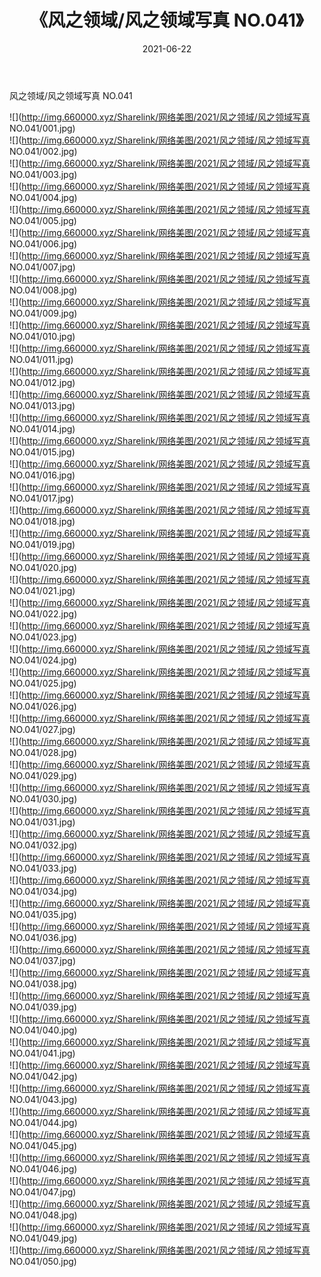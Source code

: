 ﻿---
layout: post
title:  《风之领域/风之领域写真 NO.041》
date:   2021-06-22
img: http://img.660000.xyz/Sharelink/网络美图/2021/风之领域/风之领域写真 NO.041/000.jpg
categories: [美女, 清纯, 唯美]
---

风之领域/风之领域写真 NO.041

 ![](http://img.660000.xyz/Sharelink/网络美图/2021/风之领域/风之领域写真 NO.041/001.jpg) <br>![](http://img.660000.xyz/Sharelink/网络美图/2021/风之领域/风之领域写真 NO.041/002.jpg) <br>![](http://img.660000.xyz/Sharelink/网络美图/2021/风之领域/风之领域写真 NO.041/003.jpg) <br>![](http://img.660000.xyz/Sharelink/网络美图/2021/风之领域/风之领域写真 NO.041/004.jpg) <br>![](http://img.660000.xyz/Sharelink/网络美图/2021/风之领域/风之领域写真 NO.041/005.jpg) <br>![](http://img.660000.xyz/Sharelink/网络美图/2021/风之领域/风之领域写真 NO.041/006.jpg) <br>![](http://img.660000.xyz/Sharelink/网络美图/2021/风之领域/风之领域写真 NO.041/007.jpg) <br>![](http://img.660000.xyz/Sharelink/网络美图/2021/风之领域/风之领域写真 NO.041/008.jpg) <br>![](http://img.660000.xyz/Sharelink/网络美图/2021/风之领域/风之领域写真 NO.041/009.jpg) <br>![](http://img.660000.xyz/Sharelink/网络美图/2021/风之领域/风之领域写真 NO.041/010.jpg) <br>![](http://img.660000.xyz/Sharelink/网络美图/2021/风之领域/风之领域写真 NO.041/011.jpg) <br>![](http://img.660000.xyz/Sharelink/网络美图/2021/风之领域/风之领域写真 NO.041/012.jpg) <br>![](http://img.660000.xyz/Sharelink/网络美图/2021/风之领域/风之领域写真 NO.041/013.jpg) <br>![](http://img.660000.xyz/Sharelink/网络美图/2021/风之领域/风之领域写真 NO.041/014.jpg) <br>![](http://img.660000.xyz/Sharelink/网络美图/2021/风之领域/风之领域写真 NO.041/015.jpg) <br>![](http://img.660000.xyz/Sharelink/网络美图/2021/风之领域/风之领域写真 NO.041/016.jpg) <br>![](http://img.660000.xyz/Sharelink/网络美图/2021/风之领域/风之领域写真 NO.041/017.jpg) <br>![](http://img.660000.xyz/Sharelink/网络美图/2021/风之领域/风之领域写真 NO.041/018.jpg) <br>![](http://img.660000.xyz/Sharelink/网络美图/2021/风之领域/风之领域写真 NO.041/019.jpg) <br>![](http://img.660000.xyz/Sharelink/网络美图/2021/风之领域/风之领域写真 NO.041/020.jpg) <br>![](http://img.660000.xyz/Sharelink/网络美图/2021/风之领域/风之领域写真 NO.041/021.jpg) <br>![](http://img.660000.xyz/Sharelink/网络美图/2021/风之领域/风之领域写真 NO.041/022.jpg) <br>![](http://img.660000.xyz/Sharelink/网络美图/2021/风之领域/风之领域写真 NO.041/023.jpg) <br>![](http://img.660000.xyz/Sharelink/网络美图/2021/风之领域/风之领域写真 NO.041/024.jpg) <br>![](http://img.660000.xyz/Sharelink/网络美图/2021/风之领域/风之领域写真 NO.041/025.jpg) <br>![](http://img.660000.xyz/Sharelink/网络美图/2021/风之领域/风之领域写真 NO.041/026.jpg) <br>![](http://img.660000.xyz/Sharelink/网络美图/2021/风之领域/风之领域写真 NO.041/027.jpg) <br>![](http://img.660000.xyz/Sharelink/网络美图/2021/风之领域/风之领域写真 NO.041/028.jpg) <br>![](http://img.660000.xyz/Sharelink/网络美图/2021/风之领域/风之领域写真 NO.041/029.jpg) <br>![](http://img.660000.xyz/Sharelink/网络美图/2021/风之领域/风之领域写真 NO.041/030.jpg) <br>![](http://img.660000.xyz/Sharelink/网络美图/2021/风之领域/风之领域写真 NO.041/031.jpg) <br>![](http://img.660000.xyz/Sharelink/网络美图/2021/风之领域/风之领域写真 NO.041/032.jpg) <br>![](http://img.660000.xyz/Sharelink/网络美图/2021/风之领域/风之领域写真 NO.041/033.jpg) <br>![](http://img.660000.xyz/Sharelink/网络美图/2021/风之领域/风之领域写真 NO.041/034.jpg) <br>![](http://img.660000.xyz/Sharelink/网络美图/2021/风之领域/风之领域写真 NO.041/035.jpg) <br>![](http://img.660000.xyz/Sharelink/网络美图/2021/风之领域/风之领域写真 NO.041/036.jpg) <br>![](http://img.660000.xyz/Sharelink/网络美图/2021/风之领域/风之领域写真 NO.041/037.jpg) <br>![](http://img.660000.xyz/Sharelink/网络美图/2021/风之领域/风之领域写真 NO.041/038.jpg) <br>![](http://img.660000.xyz/Sharelink/网络美图/2021/风之领域/风之领域写真 NO.041/039.jpg) <br>![](http://img.660000.xyz/Sharelink/网络美图/2021/风之领域/风之领域写真 NO.041/040.jpg) <br>![](http://img.660000.xyz/Sharelink/网络美图/2021/风之领域/风之领域写真 NO.041/041.jpg) <br>![](http://img.660000.xyz/Sharelink/网络美图/2021/风之领域/风之领域写真 NO.041/042.jpg) <br>![](http://img.660000.xyz/Sharelink/网络美图/2021/风之领域/风之领域写真 NO.041/043.jpg) <br>![](http://img.660000.xyz/Sharelink/网络美图/2021/风之领域/风之领域写真 NO.041/044.jpg) <br>![](http://img.660000.xyz/Sharelink/网络美图/2021/风之领域/风之领域写真 NO.041/045.jpg) <br>![](http://img.660000.xyz/Sharelink/网络美图/2021/风之领域/风之领域写真 NO.041/046.jpg) <br>![](http://img.660000.xyz/Sharelink/网络美图/2021/风之领域/风之领域写真 NO.041/047.jpg) <br>![](http://img.660000.xyz/Sharelink/网络美图/2021/风之领域/风之领域写真 NO.041/048.jpg) <br>![](http://img.660000.xyz/Sharelink/网络美图/2021/风之领域/风之领域写真 NO.041/049.jpg) <br>![](http://img.660000.xyz/Sharelink/网络美图/2021/风之领域/风之领域写真 NO.041/050.jpg) <br>